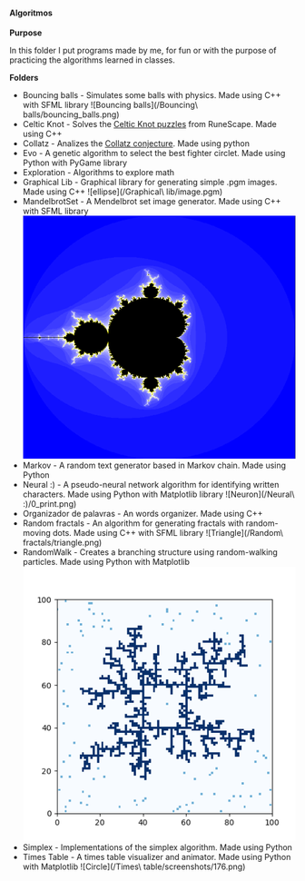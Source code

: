 #### Algoritmos

**Purpose**

In this folder I put programs made by me, for fun or with the purpose of
practicing the algorithms learned in classes.

**Folders**

* Bouncing balls - Simulates some balls with physics. Made using C++ with SFML library
![Bouncing balls](/Bouncing\ balls/bouncing_balls.png)
* Celtic Knot - Solves the [Celtic Knot puzzles](http://runescape.wikia.com/wiki/Treasure_Trails/Guide/Celtic_knots) from RuneScape. Made using C++
* Collatz - Analizes the [Collatz conjecture](https://en.wikipedia.org/wiki/Collatz_conjecture). Made using python
* Evo - A genetic algorithm to select the best fighter circlet. Made using Python with PyGame library
* Exploration - Algorithms to explore math
* Graphical Lib - Graphical library for generating simple .pgm images. Made using C++
![ellipse](/Graphical\ lib/image.pgm)
* MandelbrotSet - A Mendelbrot set image generator. Made using C++ with SFML library
![Mandelbrot set](/MandelbrotSet/mandelbrot-set.png)
* Markov - A random text generator based in Markov chain. Made using Python
* Neural :) - A pseudo-neural network algorithm for identifying written characters. Made using Python with Matplotlib library
![Neuron](/Neural\ \:\)/0_print.png)
* Organizador de palavras - An words organizer. Made using C++
* Random fractals - An algorithm for generating fractals with random-moving dots. Made using C++ with SFML library
![Triangle](/Random\ fractals/triangle.png)
* RandomWalk - Creates a branching structure using random-walking particles. Made using Python with Matplotlib
![Branching](/RandomWalk/random-walk.png)
* Simplex - Implementations of the simplex algorithm. Made using Python
* Times Table - A times table visualizer and animator. Made using Python with Matplotlib
![Circle](/Times\ table/screenshots/176.png)
